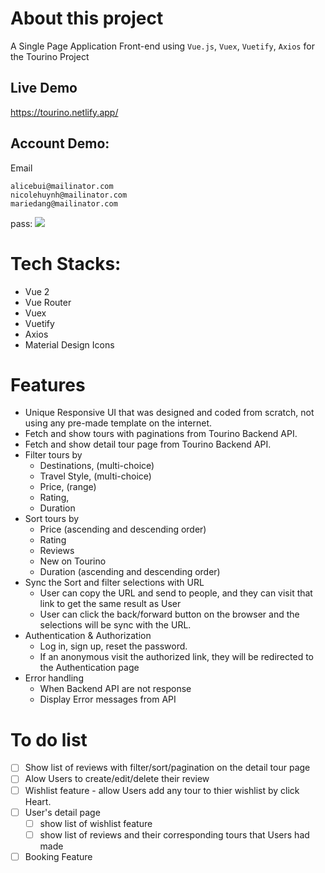 # About this project

A Single Page Application Front-end using `Vue.js`, `Vuex`, `Vuetify`, `Axios` for the Tourino Project

## Live Demo

https://tourino.netlify.app/

## Account Demo:

Email

```
alicebui@mailinator.com
nicolehuynh@mailinator.com
mariedang@mailinator.com
```

pass: ![](https://i.imgur.com/RYL5fc9.png)

# Tech Stacks:

- Vue 2
- Vue Router
- Vuex
- Vuetify
- Axios
- Material Design Icons

# Features

- Unique Responsive UI that was designed and coded from scratch, not using any pre-made template on the internet.
- Fetch and show tours with paginations from Tourino Backend API.
- Fetch and show detail tour page from Tourino Backend API.
- Filter tours by
  - Destinations, (multi-choice)
  - Travel Style, (multi-choice)
  - Price, (range)
  - Rating,
  - Duration
- Sort tours by
  - Price (ascending and descending order)
  - Rating
  - Reviews
  - New on Tourino
  - Duration (ascending and descending order)
- Sync the Sort and filter selections with URL
  - User can copy the URL and send to people, and they can visit that link to get the same result as User
  - User can click the back/forward button on the browser and the selections will be sync with the URL.
- Authentication & Authorization
  - Log in, sign up, reset the password.
  - If an anonymous visit the authorized link, they will be redirected to the Authentication page
- Error handling
  - When Backend API are not response
  - Display Error messages from API

# To do list

- [ ] Show list of reviews with filter/sort/pagination on the detail tour page
- [ ] Alow Users to create/edit/delete their review
- [ ] Wishlist feature - allow Users add any tour to thier wishlist by click Heart.
- [ ] User's detail page
  - [ ] show list of wishlist feature
  - [ ] show list of reviews and their corresponding tours that Users had made
- [ ] Booking Feature
